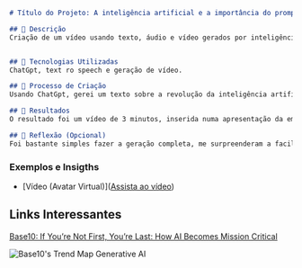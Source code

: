 ```markdown
# Título do Projeto: A inteligência artificial e a importância do prompt;)

## 📒 Descrição
Criação de um vídeo usando texto, áudio e vídeo gerados por inteligência artificial.


## 🤖 Tecnologias Utilizadas
ChatGpt, text ro speech e geração de vídeo.

## 🧐 Processo de Criação
Usando ChatGpt, gerei um texto sobre a revolução da inteligência artificial e a importância dos prompts. Depois, usando elevenLabs, gerei um audio a partir desse texto e por fim, usando D-ID adicionei um avatar criando um vídeo.

## 🚀 Resultados
O resultado foi um vídeo de 3 minutos, inserida numa apresentação da empresa para demontrar o potencial das Ias generativas.

## 💭 Reflexão (Opcional)
Foi bastante simples fazer a geração completa, me surpreenderam a facilidade de utilizar as tecnologias nos sites listados e o resultado.
```

### Exemplos e Insigths


- [Vídeo (Avatar Virtual)](<a href="https://1drv.ms/f/s!Aqf5adzna_Cbgd4hqNLd9EgYBJ7BfA?e=nnzncm" target="_blank">Assista ao vídeo</a>)

## Links Interessantes

[Base10: If You’re Not First, You’re Last: How AI Becomes Mission Critical](https://base10.vc/post/generative-ai-mission-critical/)

![Base10's Trend Map Generative AI](https://github.com/digitalinnovationone/lab-natty-or-not/assets/730492/f4df26e8-f8f7-4419-8252-c69d73ea930c)

